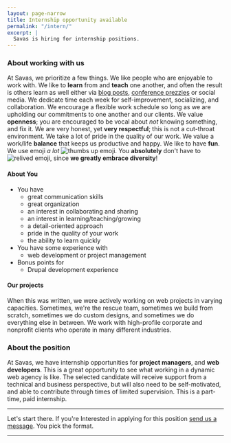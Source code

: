 ```yaml
---
layout: page-narrow
title: Internship opportunity available 
permalink: "/intern/"
excerpt: | 
  Savas is hiring for internship positions.
---
```


### About working with us
At Savas, we prioritize a few things. We like people who are enjoyable to work 
with. We like to **learn** from and **teach** one another, and often the result is others
 learn as well either via [blog posts](/news), 
 [conference prezzies](http://chrisarusso.github.io/asheville.html#/) or social media.
We dedicate time each week for self-improvement, socializing, and collaboration. 
We encourage a flexible work schedule
so long as we are upholding our commitments to one another and our clients. We 
value **openness**; you are encouraged to be vocal about _not_ knowing something,
and fix it. We are very honest, yet **very respectful**; this is not a cut-throat 
environment.
We take a lot of pride in the quality of our work. We value a work/life **balance** 
that keeps us productive and happy. We like to have **fun**.
We use emoji _a lot_ 
<img src="http://www.emoji-cheat-sheet.com/graphics/emojis/thumbsup.png" alt="thumbs up emoji" class="emoji">. 
You **absolutely** don't have to <img src="http://www.emoji-cheat-sheet.com/graphics/emojis/relieved.png" alt="relived emoji" class="emoji">,
since **we greatly embrace diversity**! 

#### About You 
+ You have
  + great communication skills
  + great organization
  + an interest in collaborating and sharing
  + an interest in learning/teaching/growing
  + a detail-oriented approach
  + pride in the quality of your work
  + the ability to learn quickly
+ You have some experience with
  + web development or project management
+ Bonus points for
  + Drupal development experience
  
#### Our projects
When this was written, we were actively working on web projects in varying 
capacities. Sometimes, we're the rescue team, sometimes we build from scratch,
sometimes we do custom designs, and sometimes we do everything else in between. 
We work with high-profile corporate and nonprofit clients who operate in many 
different industries.
 
### About the position
At Savas, we have internship opportunities for **project managers**, and 
**web developers**. This is a great opportunity to see what working in a dynamic 
web agency is like. The selected candidate will receive support from a technical 
and business perspective, but will also need to be self-motivated, and able to
contribute through times of limited supervision. This is a part-time, paid 
internship.
 
---

Let's start there. 
If you're Interested in applying for this position 
<a href="/contact">send us a message</a>. You pick the format.

---
